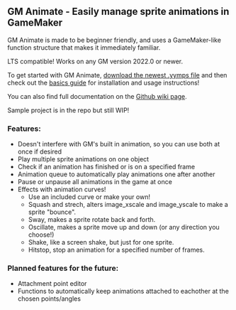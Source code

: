 ## GM Animate - Easily manage sprite animations in GameMaker
GM Animate is made to be beginner friendly, and uses a GameMaker-like function structure that makes it immediately familiar.

LTS compatible! Works on any GM version 2022.0 or newer.

To get started with GM Animate, [download the newest .yymps file](https://github.com/KormexGit/GM-Animate/releases) and then check out the [basics guide](https://github.com/KormexGit/GM-Animate/wiki/Basics-Guide) for installation and usage instructions!

You can also find full documentation on the [Github wiki page](https://github.com/KormexGit/GM-Animate/wiki).

Sample project is in the repo but still WIP!

### Features:
- Doesn't interfere with GM's built in animation, so you can use both at once if desired
- Play multiple sprite animations on one object
- Check if an animation has finished or is on a specified frame
- Animation queue to automatically play animations one after another
- Pause or unpause all animations in the game at once
- Effects with animation curves!
  - Use an included curve or make your own!
  - Squash and strech, alters image_xscale and image_yscale to make a sprite "bounce". 
  - Sway, makes a sprite rotate back and forth.
  - Oscillate, makes a sprite move up and down (or any direction you choose!)
  - Shake, like a screen shake, but just for one sprite.
  - Hitstop, stop an animation for a specified number of frames.

### Planned features for the future:
- Attachment point editor
- Functions to automatically keep animations attached to eachother at the chosen points/angles
